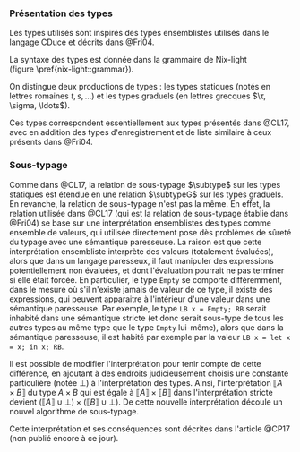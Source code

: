 ### Présentation des types

Les types utilisés sont inspirés des types ensemblistes utilisés dans le
langage CDuce et décrits dans @Fri04.

La syntaxe des types est donnée dans la grammaire de Nix-light
(figure \pref{nix-light::grammar}).

On distingue deux productions de types : les types statiques (notés en lettres
romaines $t, s, \ldots$) et les types graduels (en lettres grecques $\τ,
\sigma, \ldots$).

Ces types correspondent essentiellement aux types présentés dans @CL17, avec en
addition des types d'enregistrement et de liste similaire à ceux présents dans
@Fri04.

### Sous-typage

Comme dans @CL17, la relation de sous-typage $\subtype$ sur les types statiques
est étendue en une relation $\subtypeG$ sur les types graduels.
En revanche, la relation de sous-typage n'est pas la même. En effet, la
relation utilisée dans @CL17 (qui est la relation de sous-typage établie dans
@Fri04) se base sur une interprétation ensemblistes des types comme ensemble de
valeurs, qui utilisée directement pose dès problèmes de sûreté du typage avec
une sémantique paresseuse.
La raison est que cette interprétation ensembliste interprète des valeurs
(totalement évaluées), alors que dans un langage paresseux, il faut manipuler
des expressions potentiellement non évaluées, et dont l'évaluation pourrait ne
pas terminer si elle était forcée. En particulier, le type `Empty` se comporte
différemment, dans le mesure où s'il n'existe jamais de valeur de ce type, il
existe des expressions, qui peuvent apparaitre à l'intérieur d'une valeur dans
une sémantique paresseuse.
Par exemple, le type `LB x = Empty; RB` serait inhabité dans une sémantique
stricte (et donc serait sous-type de tous les autres types au même type que le
type `Empty` lui-même), alors que dans la sémantique paresseuse, il est habité
par exemple par la valeur `LB x = let x = x; in x; RB`.

Il est possible de modifier l'interprétation pour tenir compte de cette
différence, en ajoutant à des endroits judicieusement choisis une constante
particulière (notée $\bot$) à l'interprétation des types.
Ainsi, l'interprétation $\llbracket A \times B \rrbracket$ du type $A \times B$
qui est égale à $\llbracket A \rrbracket \times \llbracket B \rrbracket$ dans
l'interprétation stricte devient $\left(\llbracket A \rrbracket \cup \bot
\right) \times \left(\llbracket B \rrbracket \cup \bot \right)$.
De cette nouvelle interprétation découle un nouvel algorithme de sous-typage.

Cette interprétation et ses conséquences sont décrites dans l'article
@CP17 (non publié encore à ce jour).
